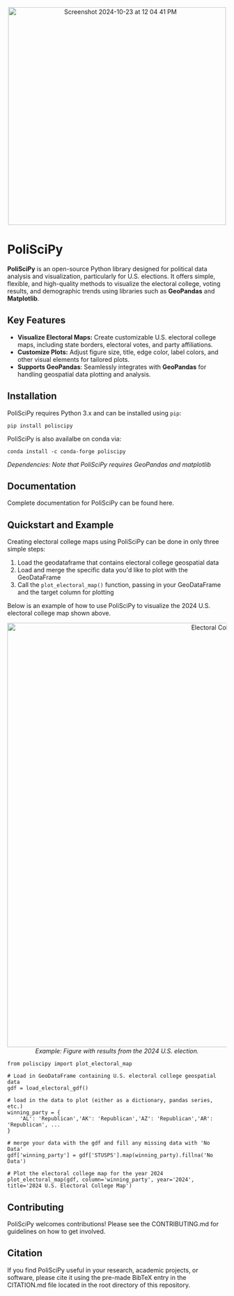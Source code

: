 <div align="center">
  <img width="500" alt="Screenshot 2024-10-23 at 12 04 41 PM" src="https://github.com/user-attachments/assets/05a1a9de-c295-4588-8325-eafb3889415a">
</div>

# PoliSciPy

**PoliSciPy** is an open-source Python library designed for political data analysis and visualization, particularly for U.S. elections. It offers simple, flexible, and high-quality methods to visualize the electoral college, voting results, and demographic trends using libraries such as **GeoPandas** and **Matplotlib**.

## Key Features

- **Visualize Electoral Maps:** Create customizable U.S. electoral college maps, including state borders, electoral votes, and party affiliations.
- **Customize Plots:** Adjust figure size, title, edge color, label colors, and other visual elements for tailored plots.
- **Supports GeoPandas**: Seamlessly integrates with **GeoPandas** for handling geospatial data plotting and analysis.

## Installation

PoliSciPy requires Python 3.x and can be installed using `pip`:

```
pip install poliscipy
```

PoliSciPy is also availalbe on conda via:

```
conda install -c conda-forge poliscipy
```

*Dependencies: Note that PoliSciPy requires GeoPandas and matplotlib*

## Documentation

Complete documentation for PoliSciPy can be found here.

## Quickstart and Example

Creating electoral college maps using PoliSciPy can be done in only three simple steps:

1. Load the geodataframe that contains electoral college geospatial data
2. Load and merge the specific data you'd like to plot with the GeoDataFrame
3. Call the `plot_electoral_map()` function, passing in your GeoDataFrame and the target column for plotting

Below is an example of how to use PoliSciPy to visualize the 2024 U.S. electoral college map shown above.

<div align="center">
    <img src="https://github.com/user-attachments/assets/f096e339-b4f2-4890-82e7-6f923d48a1bd" alt="Electoral College Map" width="974">
    <div style="text-align: center;"><em>Example: Figure with results from the 2024 U.S. election.</em></div>
</div>

```
from poliscipy import plot_electoral_map

# Load in GeoDataFrame containing U.S. electoral college geospatial data
gdf = load_electoral_gdf()

# load in the data to plot (either as a dictionary, pandas series, etc.)
winning_party = {
    'AL': 'Republican','AK': 'Republican','AZ': 'Republican','AR': 'Republican', ...
}

# merge your data with the gdf and fill any missing data with 'No Data'
gdf['winning_party'] = gdf['STUSPS'].map(winning_party).fillna('No Data')

# Plot the electoral college map for the year 2024
plot_electoral_map(gdf, column='winning_party', year='2024', title='2024 U.S. Electoral College Map')

```

## Contributing

PoliSciPy welcomes contributions! Please see the CONTRIBUTING.md for guidelines on how to get involved.

## Citation

If you find PoliSciPy useful in your research, academic projects, or software, please cite it using the pre-made BibTeX entry in the CITATION.md file located in the root directory of this repository.

